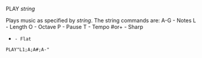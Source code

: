 PLAY *string*

Plays music as specified by *string*.  The string commands are:
  A-G   - Notes
  L     - Length
  O     - Octave
  P     - Pause
  T     - Tempo
  #or+  - Sharp
  -     - Flat

```ecb2
PLAY"L1;A;A#;A-"
```
